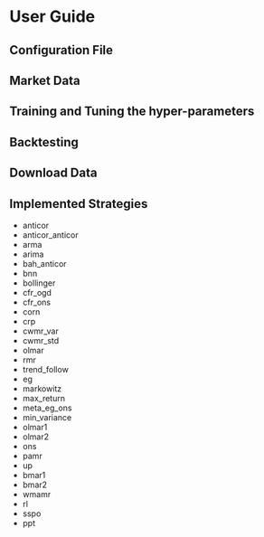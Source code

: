 # User Guide

## Configuration File


## Market Data


## Training and Tuning the hyper-parameters


## Backtesting


## Download Data


## Implemented Strategies
* anticor
* anticor_anticor
* arma
* arima
* bah_anticor
* bnn
* bollinger
* cfr_ogd
* cfr_ons
* corn
* crp
* cwmr_var
* cwmr_std
* olmar
* rmr
* trend_follow
* eg
* markowitz
* max_return
* meta_eg_ons
* min_variance
* olmar1
* olmar2
* ons
* pamr
* up
* bmar1
* bmar2
* wmamr
* rl
* sspo
* ppt

